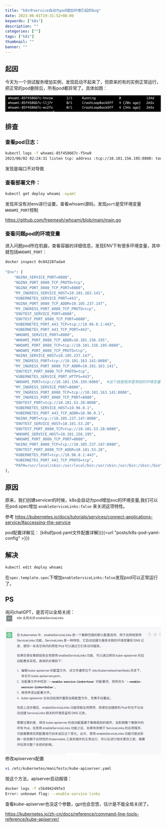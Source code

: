 ```yaml
---
title: "k8s中service自动为pod增加环境引起的bug"
date: 2023-06-01T19:31:52+08:00
keywords: ["k8s"]
description: ""
categories: [""]
tags: ["k8s"]
thumbnail: ""
banner: ""
---
```

## 起因
今天为一个测试服务增加实例，发现启动不起来了，但原来的有的实例正常运行，把正常的pod删除后，所有pod都异常了。具体如图：

![](1.jpg)

## 排查
### 查看pod日志：
```bash
kubectl logs -f whoami-85f458667c-f5nw9
2023/06/02 02:24:31 listen tcp: address :tcp://10.101.156.195:8080: too many colons in address
```

发现是端口不对导致
### 查看部署文件：
```bash
kubectl get deploy whoami -oyaml
```
发现并没有对env进行设置，查看whoami源码，发现`port`是受环境变量`WHOAMI_PORT`控制

https://github.com/freemesh/whoami/blob/main/main.go

### 查看问题pod的环境变量
进入问题pod所在机器，查看容器的详细信息，发现ENV下有很多环境变量，其中就包括`WHOAMI_PORT`：
```bash
docker inspect 0c842287ada4

"Env": [
    "NGINX_SERVICE_PORT=8080",
    "NGINX_PORT_8080_TCP_PROTO=tcp",
    "NGINX_PORT_8080_TCP_PORT=8080",
    "MY_INGRESS_SERVICE_HOST=10.101.163.141",
    "KUBERNETES_SERVICE_PORT=443",
    "NGINX_PORT_8080_TCP_ADDR=10.105.237.147",
    "MY_INGRESS_PORT_8080_TCP_PROTO=tcp",
    "ENVTEST_SERVICE_PORT=8080",
    "ENVTEST_PORT_8080_TCP_PORT=8080",
    "KUBERNETES_PORT_443_TCP=tcp://10.96.0.1:443",
    "KUBERNETES_PORT_443_TCP_PORT=443",
    "WHOAMI_SERVICE_PORT=8080",
    "WHOAMI_PORT_8080_TCP_ADDR=10.101.156.195",
    "WHOAMI_PORT_8080_TCP=tcp://10.101.156.195:8080",
    "WHOAMI_PORT_8080_TCP_PROTO=tcp",
    "NGINX_SERVICE_HOST=10.105.237.147",
    "MY_INGRESS_PORT=tcp://10.101.163.141:8080",
    "MY_INGRESS_PORT_8080_TCP_ADDR=10.101.163.141",
    "ENVTEST_PORT_8080_TCP_PROTO=tcp",
    "KUBERNETES_SERVICE_PORT_HTTPS=443",
    "WHOAMI_PORT=tcp://10.101.156.195:8080",  #这个就是程序里用到的环境变量
    "MY_INGRESS_SERVICE_PORT=8080",
    "MY_INGRESS_PORT_8080_TCP=tcp://10.101.163.141:8080",
    "MY_INGRESS_PORT_8080_TCP_PORT=8080",
    "ENVTEST_PORT=tcp://10.101.53.28:8080",
    "KUBERNETES_SERVICE_HOST=10.96.0.1",
    "KUBERNETES_PORT_443_TCP_ADDR=10.96.0.1",
    "NGINX_PORT=tcp://10.105.237.147:8080",
    "ENVTEST_SERVICE_HOST=10.101.53.28",
    "ENVTEST_PORT_8080_TCP=tcp://10.101.53.28:8080",
    "WHOAMI_SERVICE_HOST=10.101.156.195",
    "WHOAMI_PORT_8080_TCP_PORT=8080",
    "NGINX_PORT_8080_TCP=tcp://10.105.237.147:8080",
    "ENVTEST_PORT_8080_TCP_ADDR=10.101.53.28",
    "KUBERNETES_PORT=tcp://10.96.0.1:443",
    "KUBERNETES_PORT_443_TCP_PROTO=tcp",
    "PATH=/usr/local/sbin:/usr/local/bin:/usr/sbin:/usr/bin:/sbin:/bin"
],
```
## 原因
原来，我们创建servicer的时候，k8s会自动为pod增加svc的环境变量,我们可以在pod.spec增加 `enableServiceLinks:false` 来关闭这项特性。

参考
https://kubernetes.io/docs/tutorials/services/connect-applications-service/#accessing-the-service

pod配置详解见： [k8s的pod.yaml文件配置详解]({{<url "posts/k8s-pod-yaml-config" >}})
## 解决
```bash
kubectl edit deploy whoami
```
在`spec.template.spec`下增加`enableServiceLinks:false`发现pod可以正常运行了。

## PS
询问chatGPT，是否可以全局关闭：
![](2.jpg)
修改apiservers配置
```bash
vi /etc/kubernetes/manifests/kube-apiserver.yaml
```
按这个方法，apiserver启动报错：
```bash
docker logs -f c5b494249fe3
Error: unknown flag: --enable-service-links
```

查看kube-apiserver也没这个参数，gpt也会忽悠，估计是不能全局关闭了。

https://kubernetes.io/zh-cn/docs/reference/command-line-tools-reference/kube-apiserver/
